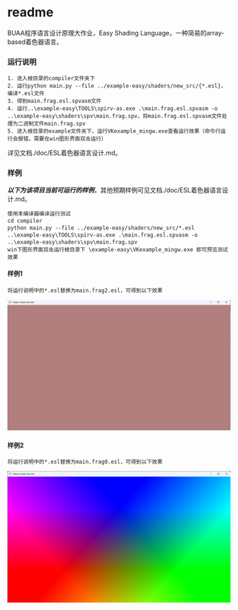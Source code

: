 # readme

BUAA程序语言设计原理大作业，Easy Shading Language，一种简易的array-based着色器语言。

### 运行说明

```
1. 进入根目录的compiler文件夹下
2. 运行python main.py --file ../example-easy/shaders/new_src/{*.esl}，编译*.esl文件
3. 得到main.frag.esl.spvasm文件
4. 运行..\example-easy\TOOLS\spirv-as.exe .\main.frag.esl.spvasm -o ..\example-easy\shaders\spv\main.frag.spv，将main.frag.esl.spvasm文件处理为二进制文件main.frag.spv
5. 进入根目录的example文件夹下，运行VKexample_mingw.exe查看运行效果（命令行运行会报错，需要在win图形界面双击运行）
```

详见文档./doc/ESL着色器语言设计.md。

### 样例

***以下为该项目当前可运行的样例***，其他预期样例可见文档./doc/ESL着色器语言设计.md。

```
使用本编译器编译运行测试
cd compiler
python main.py --file ../example-easy/shaders/new_src/*.esl
..\example-easy\TOOLS\spirv-as.exe .\main.frag.esl.spvasm -o ..\example-easy\shaders\spv\main.frag.spv
win下图形界面双击运行根目录下 \example-easy\VKexample_mingw.exe 即可预览测试效果
```

#### 样例1

```
将运行说明中的*.esl替换为main.frag2.esl，可得到以下效果
```

<img src="/docs/pics/example0.png" alt="词法分析流程图" style="zoom:67%;" />

#### 样例2

```
将运行说明中的*.esl替换为main.frag0.esl，可得到以下效果
```

<img src="/docs/pics/example1.png" alt="词法分析流程图" style="zoom:67%;" />

